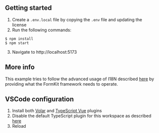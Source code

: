 ## Getting started

1. Create a `.env.local` file by copying the `.env` file and updating the license
2. Run the following commands:

```
$ npm install
$ npm start
```
3. Navigate to http://localhost:5173

## More info

This example tries to follow the advanced usage of I18N described [here](https://vue-i18n.intlify.dev/guide/advanced/wc.html) by providing what the FormKit framework needs to operate.

## VSCode configuration

1. Install both [Volar](https://marketplace.visualstudio.com/items?itemName=Vue.volar) and [TypeScript Vue](https://marketplace.visualstudio.com/items?itemName=Vue.vscode-typescript-vue-plugin) plugins
2. Disable the default TypeScript plugin for this workspace as described [here](https://vuejs.org/guide/typescript/overview.html#volar-takeover-mode)
3. Reload
